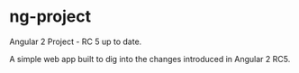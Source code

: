 # ng-project
Angular 2 Project - RC 5 up to date.

A simple web app built to dig into the changes introduced in Angular 2 RC5.
